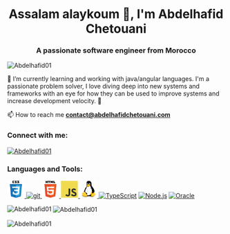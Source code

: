 <h1 align="center">Assalam alaykoum 👋, I'm Abdelhafid Chetouani</h1>
<h3 align="center">A passionate software engineer from Morocco</h3>

<p align="left"> <img src="https://komarev.com/ghpvc/?username=Abdelhafid01&label=Profile%20views&color=brightgreen&style=flat" alt="Abdelhafid01" /> </p> 

🌱 I’m currently learning and working with java/angular languages. I'm a passionate problem solver, I love diving deep into new systems and frameworks with an eye for how they can be used to improve systems and increase development velocity. 🌱

📫 How to reach me **contact@abdelhafidchetouani.com**

<h3 align="left">Connect with me:</h3>
<p align="left">
<a href="https://www.linkedin.com/in/chetouani-abdelhafid/" target="blank"><img align="center" src="https://raw.githubusercontent.com/rahuldkjain/github-profile-readme-generator/master/src/images/icons/Social/linked-in-alt.svg" alt="Abdelhafid01" height="30" width="40" /></a>
</p>

<h3 align="left">Languages and Tools:</h3>
<p align="left"> 
  <a href="https://www.w3schools.com/css/" target="_blank" rel="noreferrer"> <img src="https://raw.githubusercontent.com/devicons/devicon/master/icons/css3/css3-original-wordmark.svg" alt="css3" width="40" height="40"/> </a> 
  <a href="https://git-scm.com/" target="_blank" rel="noreferrer"> <img src="https://www.vectorlogo.zone/logos/git-scm/git-scm-icon.svg" alt="git" width="40" height="40"/> </a> 
  <a href="https://www.w3.org/html/" target="_blank" rel="noreferrer"> <img src="https://raw.githubusercontent.com/devicons/devicon/master/icons/html5/html5-original-wordmark.svg" alt="html5" width="40" height="40"/> </a> 
  <a href="https://developer.mozilla.org/en-US/docs/Web/JavaScript" target="_blank" rel="noreferrer"> <img src="https://raw.githubusercontent.com/devicons/devicon/master/icons/javascript/javascript-original.svg" alt="javascript" width="40" height="40"/> </a> 
  <a href="https://www.linux.org/" target="_blank" rel="noreferrer"> <img src="https://raw.githubusercontent.com/devicons/devicon/master/icons/linux/linux-original.svg" alt="linux" width="40" height="40"/> </a>
  <a href="#"><img src="https://icongr.am/devicon/typescript-original.svg?size=128&color=currentColor" title="TypeScript" alt="TypeScript" height="40"/></a>
  <a href="#"><img src="https://icongr.am/devicon/nodejs-original.svg?size=128&color=currentColor" title="Node.js" alt="Node.js" height="40"/></a>
  <a href="#"><img src="https://icongr.am/devicon/oracle-original.svg?size=128&color=currentColor" title="Oracle" alt="Oracle" height="40"/></a>
</p>

<p><img align="left" src="https://github-readme-stats.vercel.app/api/top-langs?username=Abdelhafid01&show_icons=true&locale=en&layout=compact" alt="Abdelhafid01" /></p>

<p>&nbsp;<img align="center" src="https://github-readme-stats.vercel.app/api?username=Abdelhafid01&show_icons=true&locale=en" alt="Abdelhafid01" /></p>

<p><img align="center" src="https://github-readme-streak-stats.herokuapp.com/?user=Abdelhafid01&" alt="Abdelhafid01" /></p>
